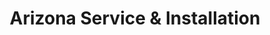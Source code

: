 ---
title: "Arizona Service & Installation"
url: /mesa/arizona-service-und-installation/
shop: Allgemein
---